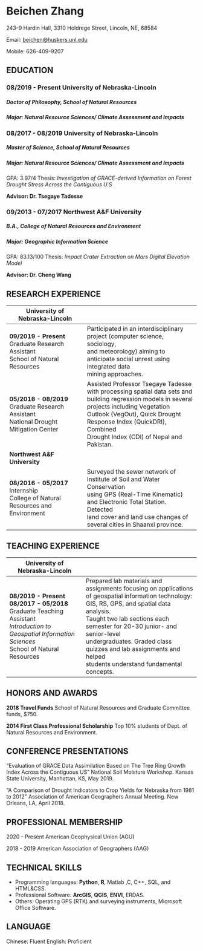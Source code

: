 # Beichen Zhang

243-9 Hardin Hall, 3310 Holdrege Street, Lincoln, NE, 68584

Email: beichen@huskers.unl.edu

Mobile: 626-409-9207

## EDUCATION


### 08/2019 - Present University of Nebraska-Lincoln

##### Doctor of Philosophy, School of Natural Resources

##### Major: Natural Resource Sciences/ Climate Assessment and Impacts

### 08/2017 - 08/2019 University of Nebraska-Lincoln

##### Master of Science, School of Natural Resources

##### Major: Natural Resource Sciences/ Climate Assessment and Impacts

GPA: 3.97/4
Thesis: *Investigation of GRACE-derived Information on Forest Drought
Stress Across the Contiguous U.S*

**Advisor: Dr. Tsegaye Tadesse**

### 09/2013 - 07/2017 Northwest A&F University

##### B.A., College of Natural Resources and Environment

##### Major: Geographic Information Science

GPA: 83.13/100
Thesis: *Impact Crater Extraction on Mars Digital Elevation Model*

**Advisor: Dr. Cheng Wang**

## RESEARCH EXPERIENCE

| University of Nebraska-Lincoln                               |                                                              |
| ------------------------------------------------------------ | ------------------------------------------------------------ |
| **09/2019 - Present**<br>Graduate Research Assistant<br>School of Natural Resources | Participated in an interdisciplinary project (computer science, sociology,<br>and meteorology) aiming to anticipate social unrest using integrated data<br>mining approaches. |
| **05/2018 - 08/2019**<br>Graduate Research Assistant<br>National Drought Mitigation Center | Assisted Professor Tsegaye Tadesse with processing spatial data sets and<br>building regression models in several projects including Vegetation<br>Outlook (VegOut), Quick Drought Response Index (QuickDRI), Combined<br>Drought Index (CDI) of Nepal and Pakistan. |
| **Northwest A&F University**                                 |                                                              |
| **08/2016 - 05/2017** <br>Internship<br>College of Natural Resources and Environment | Surveyed the sewer network of Institute of Soil and Water Conservation<br> using GPS (Real-Time Kinematic) and Electronic Total Station. Detected<br> land cover and land use changes of several cities in Shaanxi province. |


## TEACHING EXPERIENCE

| University of Nebraska-Lincoln                               |                                                              |
| ------------------------------------------------------------ | ------------------------------------------------------------ |
| **08/2019 - Present**<br>**08/2017 - 05/2018**<br>Graduate Teaching Assistant<br>*Introduction to Geospatial Information Sciences*<br>School of Natural Resources | Prepared lab materials and assignments focusing on applications <br>of geospatial information technology: GIS, RS, GPS, and spatial data analysis. <br>Taught two lab sections each semester for 20-30 junior- and senior-level<br/> undergraduates. Graded class quizzes and lab assignments and helped <br/>students understand fundamental concepts. |
 

## HONORS AND AWARDS

**2018 Travel Funds**
School of Natural Resources and Graduate Committee funds, $750.

**2014 First Class Professional Scholarship**
Top 10% students of Dept. of Natural Resources and Environment.

## CONFERENCE PRESENTATIONS

“Evaluation of GRACE Data Assimilation Based on The Tree Ring Growth Index Across the Contiguous
US” National Soil Moisture Workshop. Kansas State University, Manhattan, KS, May 2019.

“A Comparison of Drought Indicators to Crop Yields for Nebraska from 1981 to 2012” Association of
American Geographers Annual Meeting. New Orleans, LA, April 2018.

## PROFESSIONAL MEMBERSHIP

2020 - Present American Geophysical Union (AGU)

2018 - 2019 American Association of Geographers (AAG)

## TECHNICAL SKILLS

- Programming languages: **Python**, **R**, Matlab ,C, C++, SQL, and HTML&CSS.
- Professional Software: **ArcGIS**, **QGIS**, **ENVI**, ERDAS.
- Others: Operating GPS (RTK) and surveying instruments, Microsoft Office Software.

## LANGUAGE

Chinese: Fluent
English: Proficient
